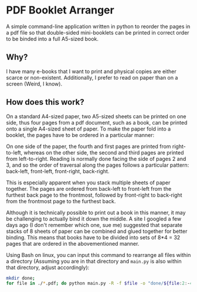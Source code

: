 # PDF Booklet Arranger
A simple command-line application written in python to reorder the pages in a pdf file so that double-sided mini-booklets can be printed in correct order to be binded into a full A5-sized book.

## Why?
I have many e-books that I want to print and physical copies are either scarce or non-existent. Additionally, I prefer to read on paper than on a screen (Weird, I know).

## How does this work?
On a standard A4-sized paper, two A5-sized sheets can be printed on one side, thus four pages from a pdf document, such as a book, can be printed onto a single A4-sized sheet of paper. To make the paper fold into a booklet, the pages have to be ordered in a particular manner:
<mockup1>
<mockup2>
  
On one side of the paper, the fourth and first pages are printed from right-to-left, whereas on the other side, the second and third pages are printed from left-to-right. Reading is normally done facing the side of pages 2 and 3, and so the order of traversal along the pages follows a particular pattern: back-left, front-left, front-right, back-right.

This is especially apparent when you stack multiple sheets of paper together.
<mockup3>
The pages are ordered from back-left to front-left from the furthest back page to the frontmost, followed by front-right to back-right from the frontmost page to the furthest back.
  
Although it is technically possible to print out a book in this manner, it may be challenging to actually bind it down the middle. A site I googled a few days ago (I don't remember which one, sue me) suggested that separate stacks of 8 sheets of paper can be combined and glued together for better binding. This means that books have to be divided into sets of 8*4 = 32 pages that are ordered in the abovementioned manner.

Using Bash on linux, you can input this command to rearrange all files within a directory (Assuming you are in that directory and `main.py` is also within that directory, adjust accordingly):
```bash
mkdir done;
for file in ./*.pdf; do python main.py -R -f $file -o "done/${file:2:-4}-rearr.pdf"; done
```
